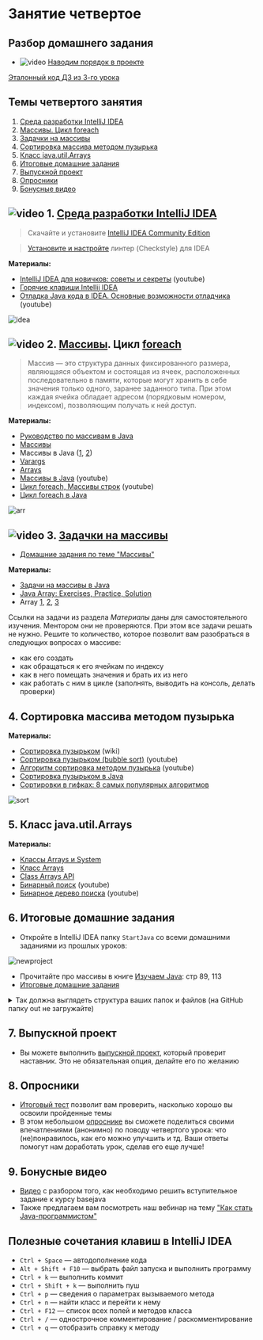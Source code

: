 # Занятие четвертое

## Разбор домашнего задания
- ![video](https://user-images.githubusercontent.com/29703461/81983788-359a6c80-9634-11ea-9b47-09a56fd3d999.png) [Наводим порядок в проекте](https://drive.google.com/file/d/1IYfWYTgZnuJM80OkyWC7Ydpa8cgmfZOt/view?usp=sharing)

[Эталонный код ДЗ из 3-го урока](https://drive.google.com/drive/folders/10Z1kBwLRjwTuJYiwPdnTOeQOqrMcjlrZ?usp=drive_link)

## Темы четвертого занятия
1. [Среда разработки IntelliJ IDEA](#1)
1. [Массивы. Цикл foreach](#2)
1. [Задачки на массивы](#3)
1. [Сортировка массива методом пузырька](#4)
1. [Класс java.util.Arrays](#5)
1. [Итоговые домашние задания](#6)
1. [Выпускной проект](#7)
3. [Опросники](#8)
4. [Бонусные видео](#9)

## ![video](https://user-images.githubusercontent.com/29703461/81982928-d556fb00-9632-11ea-9794-ea198832d674.png) <a name="1">1. [Среда разработки IntelliJ IDEA](https://drive.google.com/file/d/1EztSgbHW7rOMqFdIQU2gfV9DVn9zQ7q0/view?usp=sharing)</a>
> Скачайте и установите [IntelliJ IDEA Community Edition](https://www.jetbrains.com/idea/download/)

> [Установите и настройте](https://topjava.ru/blog/nastroyka-checkstyle-v-intellij-idea) линтер (Checkstyle) для IDEA

**Материалы:**
- [IntelliJ IDEA для новичков: советы и секреты](https://www.youtube.com/watch?v=mcvnjaLqVWQ) (youtube)
- [Горячие клавиши Intellij IDEA](https://devcolibri.com/горячие-клавиши-intellij-idea)
- [Отладка Java кода в IDEA. Основные возможности отладчика](https://youtu.be/Z1BQsf0A4xY?si=E8RtUNE1Pm3xP_w9) (youtube)

![idea](https://user-images.githubusercontent.com/29703461/165950777-7fbb404c-4cca-41c4-8c51-6a7700b5c838.png)

## ![video](https://user-images.githubusercontent.com/29703461/81982928-d556fb00-9632-11ea-9794-ea198832d674.png) <a name="2">2. [Массивы](https://drive.google.com/file/d/11hTa-7sbV2R7YKNmfE4qZ_4DBtIwUKwJ/view?usp=sharing). Цикл [foreach](https://drive.google.com/open?id=1ZvCrFOKiIV01ZO1yGtDsuFRNg3YksfqU)</a>
> Массив — это структура данных фиксированного размера, являющаяся объектом и состоящая из ячеек, расположенных последовательно в памяти, которые могут хранить в себе значения только одного, заранее заданного типа. При этом каждая ячейка обладает адресом (порядковым номером, индексом), позволяющим получать к ней доступ.

**Материалы:**
- [Руководство по массивам в Java](https://topjava.ru/blog/rukovodstvo-po-massivam-v-java-ch1)
- [Массивы](http://developer.alexanderklimov.ru/android/java/array.php)
- Массивы в Java ([1](http://www.skipy.ru/technics/arrays.html), [2](https://vertex-academy.com/tutorials/ru/massivy-v-java/))
- [Varargs](https://topjava.ru/blog/rukovodstvo-po-massivam-v-java-varargs)
- [Arrays](https://docs.oracle.com/javase/tutorial/java/nutsandbolts/arrays.html)
- [Массивы в Java](https://www.youtube.com/watch?v=li86TEAEhYM) (youtube)
- [Цикл foreach, Массивы строк](https://www.youtube.com/watch?v=8AD55r64yNw) (youtube)
- [Цикл foreach в Java](https://pr0java.blogspot.com/2015/04/for-foreach.html)

![arr](https://user-images.githubusercontent.com/29703461/40573705-dd7d8a52-60cd-11e8-8213-7f79b0c56f24.png)

## ![video](https://user-images.githubusercontent.com/29703461/81982928-d556fb00-9632-11ea-9794-ea198832d674.png) <a name="3">3. [Задачки на массивы](https://drive.google.com/file/d/1Bp7evzvvumsISUp0DHXBekH0iDOflkvB/view?usp=sharing)</a>

- [Домашние задания по теме "Массивы"](https://docs.google.com/document/d/1XRobwahUDrbpMzyyqgzRsfHX31UgNWEGepwV1wSuZ-M/edit?usp=sharing)

**Материалы:**
 - [Задачи на массивы в Java](http://taskcode.ru/array)
 - [Java Array: Exercises, Practice, Solution](https://www.w3resource.com/java-exercises/array/index.php)
 - Array [1](http://codingbat.com/java/Array-1), [2](http://codingbat.com/java/Array-2), [3](http://codingbat.com/java/Array-3)

Ссылки на задачи из раздела *Материалы* даны для самостоятельного изучения. Ментором они не проверяются. При этом все задачи решать не нужно. Решите то количество, которое позволит вам разобраться в следующих вопросах о массиве:
- как его создать
- как обращаться к его ячейкам по индексу
- как в него помещать значения и брать их из него
- как работать с ним в цикле (заполнять, выводить на консоль, делать проверки)
 
## <a name="4">4. Сортировка массива методом пузырька</a>

**Материалы:**
- [Сортировка пузырьком](https://ru.wikipedia.org/wiki/Сортировка_пузырьком) (wiki)
- [Cортировка пузырьком (bubble sort)](https://www.youtube.com/watch?v=oqpICiM165I) (youtube)
- [Алгоритм сортировка методом пузырька](https://www.youtube.com/watch?v=5JMInXAtnQg) (youtube)
- [Сортировка пузырьком в Java](https://nicholasgribanov.name/legendarnaya-sortirovka-puzyrkom/)
- [Сортировки в гифках: 8 самых популярных алгоритмов](https://proglib.io/p/sort-gif)

![sort](https://user-images.githubusercontent.com/29703461/40580205-cc8a3554-6142-11e8-9776-e3e20817fd5b.gif)

## <a name="5">5. Класс java.util.Arrays</a>

**Материалы:**
- [Классы Arrays и System](https://topjava.ru/blog/rukovodstvo-po-massivam-v-java-ch3)
- [Класс Arrays](http://developer.alexanderklimov.ru/android/java/array.php#arrays)
- [Class Arrays API](https://docs.oracle.com/en/java/javase/19/docs/api/java.base/java/util/Arrays.html)
- [Бинарный поиск](https://youtu.be/SW_UCzFO7X0?t=16m44s) (youtube)
- [Бинарное дерево поиска](https://youtu.be/HBMlhZAOhoI) (youtube)

## <a name="6">6. Итоговые домашние задания</a>

- Откройте в IntelliJ IDEA папку `StartJava` со всеми домашними заданиями из прошлых уроков:

![newproject](https://github.com/ichimax/startjava/assets/29703461/550d60ce-6a91-4427-ba87-751ba98ce4ce)

- Прочитайте про массивы в книге [Изучаем Java](https://www.ozon.ru/context/detail/id/7821666/): стр 89, 113
- [Итоговые домашние задания](https://docs.google.com/document/d/1kyGSmbDsisgg94xpfcRjUKKY8DQErE0_tiZSP8-buIU/edit?usp=sharing)
<details>
<summary>Так должна выглядеть структура ваших папок и файлов (на GitHub папку out не загружайте)</summary>
 
![tree4](https://github.com/ichimax/startjava/assets/29703461/4a0e5906-1c6b-499a-8dfd-1511199b8ccb)
</details>

## 7. <a name="7">Выпускной проект</a>
- Вы можете выполнить [выпускной проект](https://docs.google.com/document/d/1IAiDJmSAD86P-xTp3kOs-tFFuDQViXRewI-vpk1nT3g/edit?usp=sharing), который проверит наставник. Это не обязательная опция, делайте его по желанию

## 8. <a name="8">Опросники</a>
- [Итоговый тест](https://forms.gle/gqgWh3wh1WbWKBWx7) позволит вам проверить, насколько хорошо вы освоили пройденные темы
- В этом небольшом [опроснике](https://forms.gle/ykP2B4KsbLzMxEh6A) вы сможете поделиться своими впечатлениями (анонимно) по поводу четвертого урока: что (не)понравилось, как его можно улучшить и тд. Ваши ответы помогут нам доработать урок, сделав его еще лучше!
  
## 9. <a name="9">Бонусные видео</a>
- [Видео](https://drive.google.com/file/d/1W9AtOE3yvDCOOZxmHSw4lGpFiFVYJB8_/view?usp=sharing) с разбором того, как необходимо решить вступительное задание к курсу basejava
- Также предлагаем вам посмотреть наш вебинар на тему ["Как стать Java-программистом"](https://vk.com/wall-18505771_829)

## Полезные сочетания клавиш в IntelliJ IDEA
- `Ctrl + Space` — автодополнение кода
- `Alt + Shift + F10`	— выбрать файл запуска и выполнить программу
- `Ctrl + k` — выполнить коммит
- `Ctrl + Shift + k` — выполнить пуш
- `Ctrl + p` — сведения о параметрах вызываемого метода
- `Ctrl + n` — найти класс и перейти к нему
- `Ctrl + F12` — список всех полей и методов класса
- `Ctrl + /` — однострочное комментирование / раскомментирование
- `Ctrl + q` — отобразить справку к методу
